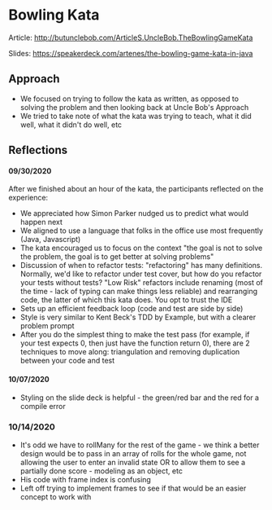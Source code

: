 # Bowling Kata 
Article: http://butunclebob.com/ArticleS.UncleBob.TheBowlingGameKata

Slides: https://speakerdeck.com/artenes/the-bowling-game-kata-in-java

## Approach 
- We focused on trying to follow the kata as written, as opposed to solving the problem and then looking back at Uncle Bob's Approach
- We tried to take note of what the kata was trying to teach, what it did well, what it didn't do well, etc 

## Reflections
#### 09/30/2020
After we finished about an hour of the kata, the participants reflected on the experience:
- We appreciated how Simon Parker nudged us to predict what would happen next
- We aligned to use a language that folks in the office use most frequently (Java, Javascript)
- The kata encouraged us to focus on the context "the goal is not to solve the problem, the goal is to get better at solving problems"
- Discussion of when to refactor tests: "refactoring" has many definitions. Normally, we'd like to refactor under test cover, but how do you refactor 
your tests without tests? 
"Low Risk" refactors include renaming (most of the time - lack of typing can make things less reliable) and rearranging code, the latter of which this 
kata does. You opt to trust the IDE
- Sets up an efficient feedback loop (code and test are side by side)
- Style is very similar to Kent Beck's TDD by Example, but with a clearer problem prompt
- After you do the simplest thing to make the test pass (for example, if your test expects 0, then just have the function 
return 0), there are 2 techniques to move along: triangulation and removing duplication between your code and test

#### 10/07/2020
- Styling on the slide deck is helpful - the green/red bar and the red for a compile error


### 10/14/2020
- It's odd we have to rollMany for the rest of the game - we think a better design
would be to pass in an array of rolls for the whole game, not allowing the user to enter an invalid state
OR to allow them to see a partially done score - modeling as an object, etc
- His code with frame index is confusing
- Left off trying to implement frames to see if that would be an easier concept to work with
